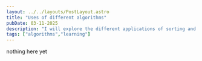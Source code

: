 ```yaml
---
layout: ../../layouts/PostLayout.astro
title: "Uses of different algorithms"
pubDate: 03-11-2025
description: "I will explore the different applications of sorting and optimisation algorithms"
tags: ["algorithms","learning"]
---
```


nothing here yet 